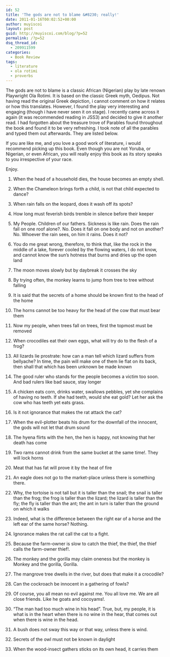 ```yaml
---
id: 52
title: 'The gods are not to blame &#8230; really!'
date: 2011-01-16T00:02:52+00:00
author: muyiscoi
layout: post
guid: http://muyiscoi.com/blog/?p=52
permalink: /?p=52
dsq_thread_id:
  - 209911599
categories:
  - Book Review
tags:
  - literature
  - ola rotimi
  - proverbs
---
```

The gods are not to blame is a classic African (Nigerian) play by late renown Playwright Ola Rotimi. It is based on the classic Greek myth, Oedipus. Not having read the original Greek depiction, i cannot comment on how it relates or how this translates. However, I found the play very interesting and engaging (though i have never seen it on stage). I recently came across it again (it was recommended reading in JSS3) and decided to give it another read. I had forgotten about the treasure trove of Parables found throughout the book and found it to be very refreshing. I took note of all the parables and typed them out afterwards. They are listed below.

If you are like me, and you love a good work of literature, i would recommend picking up this book. Even though you are not Yoruba, or Nigerian, or even African, you will really enjoy this book as its story speaks to you irrespective of your race.

Enjoy.

1. When the head of a household dies, the house becomes an empty shell.

2. When the Chameleon brings forth a child, is not that child expected to dance?

<!--more-->

3. When rain falls on the leopard, does it wash off its spots?

4. How long must feverish birds tremble in silence before their keeper

5. My People. Children of our fathers. Sickness is like rain. Does the rain fall on one roof alone?. No. Does it fall on one body and not on another? No. Whoever the rain sees, on him it rains. Does it not?

6. You do me great wrong, therefore, to think that, like the rock in the middle of a lake, forever cooled by the flowing waters, I do not know, and cannot know the sun&#8217;s hotness that burns and dries up the open land

7. The moon moves slowly but by daybreak it crosses the sky

8. By trying often, the monkey learns to jump from tree to tree without falling

9. It is said that the secrets of a home should be known first to the head of the home

10. The horns cannot be too heavy for the head of the cow that must bear them

11. Now my people, when trees fall on trees, first the topmost must be removed

12. When crocodiles eat their own eggs, what will try do to the flesh of a frog?

13. All lizards lie prostrate: how can a man tell which lizard suffers from bellyache? In time, the pain will make one of them lie flat on its back, then shall that which has been unknown be made known

14. The good ruler who stands for the people becomes a victim too soon. And bad rulers like bad sauce, stay longer

15. A chicken eats corn, drinks water, swallows pebbles, yet she complains of having no teeth. If she had teeth, would she eat gold? Let her ask the cow who has teeth yet eats grass.

16. Is it not ignorance that makes the rat attack the cat?

17. When the evil-plotter beats his drum for the downfall of the innocent, the gods will not let that drum sound

18. The hyena flirts with the hen, the hen is happy, not knowing that her death has come

19. Two rams cannot drink from the same bucket at the same time!. They will lock horns

20. Meat that has fat will prove it by the heat of fire

21. An eagle does not go to the market-place unless there is something there.

22. Why, the tortoise is not tall but it is taller than the snail; the snail is taller than the frog; the frog is taller than the lizard; the lizard is taller than the fly; the fly is taller than the ant; the ant in turn is taller than the ground on which it walks

23. Indeed, what is the difference between the right ear of a horse and the left ear of the same horse? Nothing.

24. Ignorance makes the rat call the cat to a fight.

25. Because the farm-owner is slow to catch the thief, the thief, the thief calls the farm-owner thief!.

26. The monkey and the gorilla may claim oneness but the monkey is Monkey and the gorilla, Gorilla.

27. The mangrove tree dwells in the river, but does that make it a crocodile?

28. Can the cockroach be innocent in a gathering of fowls?

29. Of course, you all mean no evil against me. You all love me. We are all close friends. Like he goats and cocoyams!.

30. “The man had too much wine in his head”. True, but, my people, it is what is in the heart when there is no wine in the hear, that comes out when there is wine in the head.

31. A bush does not sway this way or that way, unless there is wind.

32. Secrets of the owl must not be known in daylight

33. When the wood-insect gathers sticks on its own head, it carries them